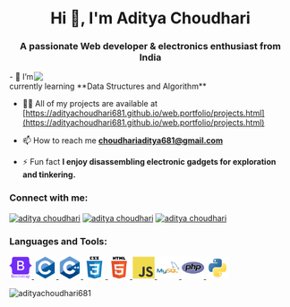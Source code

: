 <h1 align="center">Hi 👋, I'm Aditya Choudhari</h1>
<h3 align="center">A passionate Web developer & electronics enthusiast from India</h3>
<img align="right" width="460px" src="https://user-images.githubusercontent.com/81328619/213875785-400ae517-156b-4aca-a787-bac75d84c393.gif">
- 🌱 I’m currently learning **Data Structures and Algorithm**

- 👨‍💻 All of my projects are available at [https://adityachoudhari681.github.io/web.portfolio/projects.html](https://adityachoudhari681.github.io/web.portfolio/projects.html)

- 📫 How to reach me **choudhariaditya681@gmail.com**

- ⚡ Fun fact **I enjoy disassembling electronic gadgets for exploration and tinkering.**

<h3 align="left">Connect with me:</h3>
<p align="left">
<a href="https://linkedin.com/in/aditya choudhari" target="blank"><img align="center" src="https://raw.githubusercontent.com/rahuldkjain/github-profile-readme-generator/master/src/images/icons/Social/linked-in-alt.svg" alt="aditya choudhari" height="30" width="40" /></a>
<a href="https://github.com/adityachoudhari681" target="blank"><img align="center" src="https://adityachoudhari681.github.io/web.portfolio/github_logo.png" alt="aditya choudhari" height="30" width="40" /></a>  
<a href="https://mail.google.com/mail/u/0/?tab=rm&ogbl#inbox?compose=CllgCJZZzScSxHkjHQHnfGwchDcXJRqDwFZGpjRfbDQlWWMFwkrxZLXtxpVfhHNZWJgKLHjfqsq" target="blank"><img align="center" src="https://adityachoudhari681.github.io/web.portfolio/gmail_logo.png" alt="aditya choudhari" height="30" width="40" /></a>  
</p>


<h3 align="left">Languages and Tools:</h3>
<p align="left"> <a href="https://getbootstrap.com" target="_blank" rel="noreferrer"> <img src="https://raw.githubusercontent.com/devicons/devicon/master/icons/bootstrap/bootstrap-plain-wordmark.svg" alt="bootstrap" width="40" height="40"/> </a> <a href="https://www.cprogramming.com/" target="_blank" rel="noreferrer"> <img src="https://raw.githubusercontent.com/devicons/devicon/master/icons/c/c-original.svg" alt="c" width="40" height="40"/> </a> <a href="https://www.w3schools.com/cpp/" target="_blank" rel="noreferrer"> <img src="https://raw.githubusercontent.com/devicons/devicon/master/icons/cplusplus/cplusplus-original.svg" alt="cplusplus" width="40" height="40"/> </a> <a href="https://www.w3schools.com/css/" target="_blank" rel="noreferrer"> <img src="https://raw.githubusercontent.com/devicons/devicon/master/icons/css3/css3-original-wordmark.svg" alt="css3" width="40" height="40"/> </a> <a href="https://www.w3.org/html/" target="_blank" rel="noreferrer"> <img src="https://raw.githubusercontent.com/devicons/devicon/master/icons/html5/html5-original-wordmark.svg" alt="html5" width="40" height="40"/> </a> <a href="https://developer.mozilla.org/en-US/docs/Web/JavaScript" target="_blank" rel="noreferrer"> <img src="https://raw.githubusercontent.com/devicons/devicon/master/icons/javascript/javascript-original.svg" alt="javascript" width="40" height="40"/> </a> <a href="https://www.mysql.com/" target="_blank" rel="noreferrer"> <img src="https://raw.githubusercontent.com/devicons/devicon/master/icons/mysql/mysql-original-wordmark.svg" alt="mysql" width="40" height="40"/> </a> <a href="https://www.php.net" target="_blank" rel="noreferrer"> <img src="https://raw.githubusercontent.com/devicons/devicon/master/icons/php/php-original.svg" alt="php" width="40" height="40"/> </a> <a href="https://www.python.org" target="_blank" rel="noreferrer"> <img src="https://raw.githubusercontent.com/devicons/devicon/master/icons/python/python-original.svg" alt="python" width="40" height="40"/> </a> </p>

<p><img align="left" src="https://github-readme-stats.vercel.app/api/top-langs?username=adityachoudhari681&show_icons=true&locale=en&layout=compact" alt="adityachoudhari681" /></p>
